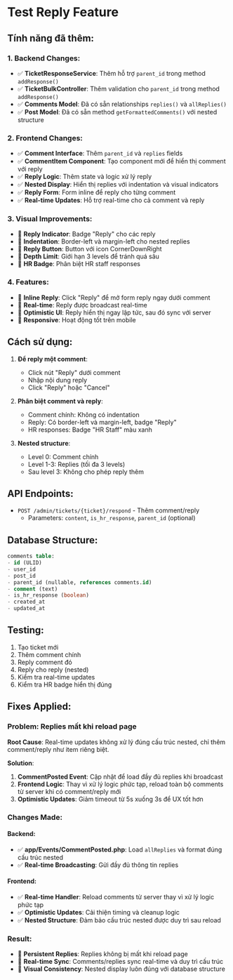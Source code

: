 # Test Reply Feature

## Tính năng đã thêm:

### 1. Backend Changes:
- ✅ **TicketResponseService**: Thêm hỗ trợ `parent_id` trong method `addResponse()`
- ✅ **TicketBulkController**: Thêm validation cho `parent_id` trong method `addResponse()`
- ✅ **Comments Model**: Đã có sẵn relationships `replies()` và `allReplies()`
- ✅ **Post Model**: Đã có sẵn method `getFormattedComments()` với nested structure

### 2. Frontend Changes:
- ✅ **Comment Interface**: Thêm `parent_id` và `replies` fields
- ✅ **CommentItem Component**: Tạo component mới để hiển thị comment với reply
- ✅ **Reply Logic**: Thêm state và logic xử lý reply
- ✅ **Nested Display**: Hiển thị replies với indentation và visual indicators
- ✅ **Reply Form**: Form inline để reply cho từng comment
- ✅ **Real-time Updates**: Hỗ trợ real-time cho cả comment và reply

### 3. Visual Improvements:
- 🎨 **Reply Indicator**: Badge "Reply" cho các reply
- 🎨 **Indentation**: Border-left và margin-left cho nested replies
- 🎨 **Reply Button**: Button với icon CornerDownRight
- 🎨 **Depth Limit**: Giới hạn 3 levels để tránh quá sâu
- 🎨 **HR Badge**: Phân biệt HR staff responses

### 4. Features:
- 📝 **Inline Reply**: Click "Reply" để mở form reply ngay dưới comment
- 🔄 **Real-time**: Reply được broadcast real-time
- 🎯 **Optimistic UI**: Reply hiển thị ngay lập tức, sau đó sync với server
- 📱 **Responsive**: Hoạt động tốt trên mobile

## Cách sử dụng:

1. **Để reply một comment**:
   - Click nút "Reply" dưới comment
   - Nhập nội dung reply
   - Click "Reply" hoặc "Cancel"

2. **Phân biệt comment và reply**:
   - Comment chính: Không có indentation
   - Reply: Có border-left và margin-left, badge "Reply"
   - HR responses: Badge "HR Staff" màu xanh

3. **Nested structure**:
   - Level 0: Comment chính
   - Level 1-3: Replies (tối đa 3 levels)
   - Sau level 3: Không cho phép reply thêm

## API Endpoints:

- `POST /admin/tickets/{ticket}/respond` - Thêm comment/reply
  - Parameters: `content`, `is_hr_response`, `parent_id` (optional)

## Database Structure:

```sql
comments table:
- id (ULID)
- user_id
- post_id  
- parent_id (nullable, references comments.id)
- comment (text)
- is_hr_response (boolean)
- created_at
- updated_at
```

## Testing:

1. Tạo ticket mới
2. Thêm comment chính
3. Reply comment đó
4. Reply cho reply (nested)
5. Kiểm tra real-time updates
6. Kiểm tra HR badge hiển thị đúng

## Fixes Applied:

### Problem: Replies mất khi reload page
**Root Cause**: Real-time updates không xử lý đúng cấu trúc nested, chỉ thêm comment/reply như item riêng biệt.

**Solution**:
1. **CommentPosted Event**: Cập nhật để load đầy đủ replies khi broadcast
2. **Frontend Logic**: Thay vì xử lý logic phức tạp, reload toàn bộ comments từ server khi có comment/reply mới
3. **Optimistic Updates**: Giảm timeout từ 5s xuống 3s để UX tốt hơn

### Changes Made:

#### Backend:
- ✅ **app/Events/CommentPosted.php**: Load `allReplies` và format đúng cấu trúc nested
- ✅ **Real-time Broadcasting**: Gửi đầy đủ thông tin replies

#### Frontend:
- ✅ **Real-time Handler**: Reload comments từ server thay vì xử lý logic phức tạp
- ✅ **Optimistic Updates**: Cải thiện timing và cleanup logic
- ✅ **Nested Structure**: Đảm bảo cấu trúc nested được duy trì sau reload

### Result:
- 🎯 **Persistent Replies**: Replies không bị mất khi reload page
- 🔄 **Real-time Sync**: Comments/replies sync real-time và duy trì cấu trúc
- 🎨 **Visual Consistency**: Nested display luôn đúng với database structure
